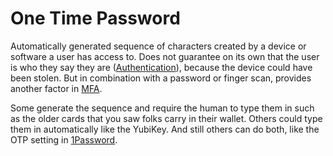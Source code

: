# One Time Password
Automatically generated sequence of characters created by a device or software a user has access to. Does not guarantee on its own that the user is who they say they are ([Authentication](Authentication.md)), because the device could have been stolen. But in combination with a password or finger scan, provides another factor in [MFA](MFA.md). 

Some generate the sequence and require the human to type them in such as the older cards that you saw folks carry in their wallet. Others could type them in automatically like the YubiKey. And still others can do both, like the OTP setting in [1Password](1Password.md).